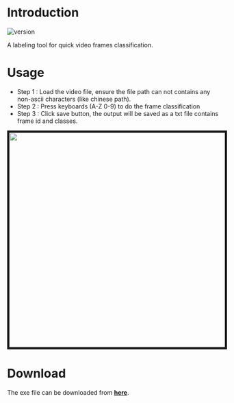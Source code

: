 # **Introduction**

![version](https://img.shields.io/badge/version-0.2.1-blue)

A labeling tool for quick video frames classification.


# Usage 

 - Step 1 : Load the video file, ensure the file path can not contains any non-ascii characters (like chinese path).
 - Step 2 : Press keyboards (A-Z 0-9) to do the frame classification
 - Step 3 : Click save button, the output will be saved as a txt file contains frame id and classes.
 
<p align="center">
  <img src="img/demo.gif" width = "630" height = "500" border="5">
</p>


# Download

The exe file can be downloaded from **[here](https://github.com/ChiHangChen/VideoFrameClassification/releases)**.